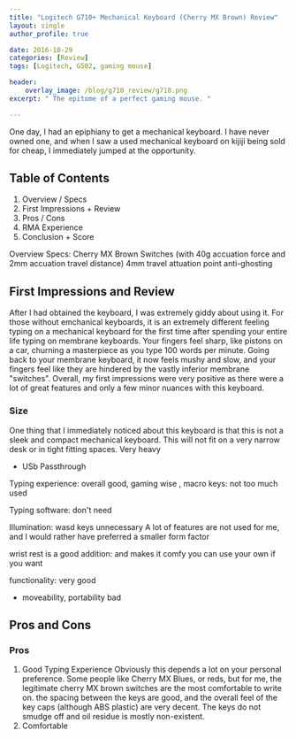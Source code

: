 ```yaml
---
title: "Logitech G710+ Mechanical Keyboard (Cherry MX Brown) Review"
layout: single
author_profile: true

date: 2016-10-29
categories: [Review]
tags: [Logitech, G502, gaming mouse]

header:
    overlay_image: /blog/g710_review/g710.png
excerpt: " The epitome of a perfect gaming mouse. " 

---
```


One day, I had an epiphiany to get a mechanical keyboard. I have never owned one, and when I saw a used mechanical keyboard on kijiji being sold for cheap, I immediately jumped at the opportunity. 

## Table of Contents 
1. Overview / Specs 
2. First Impressions + Review 
3. Pros / Cons 
4. RMA Experience 
5. Conclusion + Score 

Overview
Specs: 
Cherry MX Brown Switches (with 40g accuation force and 2mm accuation travel distance) 
4mm travel 
attuation point 
anti-ghosting 

## First Impressions and Review 

After I had obtained the keyboard, I was extremely giddy about using it. For those without emchanical keyboards, it is an extremely different feeling typing on a mechanical keyboard for the first time after spending your entire life typing on membrane keyboards. Your fingers feel sharp, like pistons on a car, churning a masterpiece as you type 100 words per minute. Going back to your membrane keyboard, it now feels mushy and slow, and your fingers feel like they are hindered by the vastly inferior membrane "switches". Overall, my first impressions were very positive as there were a lot of great features and only a few minor nuances with this keyboard. 

### Size 
One thing that I immediately noticed about this keyboard is that this is not a sleek and compact mechanical keyboard. This will not fit on a very narrow desk or in tight fitting spaces. 
Very heavy
- USb Passthrough 

Typing experience: overall good, gaming wise , 
macro keys: not too much used 

Typing software: don't need 

Illumination: wasd keys unnecessary 
A lot of features are not used for me, and I would rather have preferred a smaller form factor 

wrist rest is a good addition: and makes it comfy 
you can use your own if you want 

functionality: very good
- moveability, portability bad 
## Pros and Cons 

### Pros 
1. Good Typing Experience 
    Obviously this depends a lot on your personal preference. Some people like Cherry MX Blues, or reds, but for me, the legitimate cherry MX brown switches are the most comfortable to write on. the spacing between the keys are good, and the overall feel of the key caps (although ABS plastic) are very decent. The keys do not smudge off and oil residue is mostly non-existent.
2. Comfortable 
